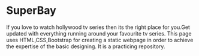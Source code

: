 # SuperBay
If you love to watch hollywood tv series then its the right place for you.Get updated with everything running around your favourite tv series.
This page uses HTML,CSS,Bootstrap for creating a static webpage in order to achieve the expertise of the basic designing. It is a practicing repository.
